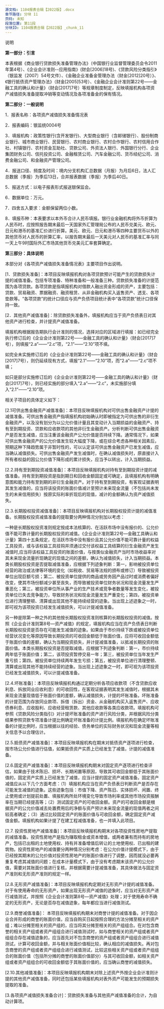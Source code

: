 ```yaml
---
源文档: 1104报表合辑【2022版】.docx
章节路径: 分块 11
页码: 未知
段落位置: 第11段
分块ID: 1104报表合辑【2022版】_chunk_11
---
```


说明

**第一部分：引言**

本表根据《商业银行贷款损失准备管理办法》（中国银行业监督管理委员会令2011年第4号）、《企业会计准则--应用指南》(财会[2006]18号)、《贷款风险分类指引》（银监发〔2007〕54号文件）、《金融企业准备金管理办法（财金[2012]20号）》、《银行抵债资产管理办法》（财金[2005]53号）、《金融企业会计准则第22号——金融工具的确认和计量》（财会[2017]7号）等规章制度制定，反映填报机构各项资产减值损失准备提取冲销等变动情况及各项准备金的保有情况。

**第二部分：一般说明**

1．报表名称：各项资产减值损失准备情况表

2．报表编码：银监统0004号

3．填报机构：政策性银行(含开发银行)、大型商业银行（含邮储银行）、股份制商业银行、城市商业银行、民营银行、农村商业银行、农村合作银行、农村信用合作社、村镇银行、农村资金互助社、贷款公司、外资法人银行、外国银行分行、企业集团财务公司、信托投资公司、金融租赁公司、汽车金融公司、货币经纪公司、消费金融公司、和金融资产管理公司。

4．报送口径、频度及时间：境内分支机构汇总数据（月报）为月后6日，法人汇总数据（季报）为季后13日，合并报表数据（季报）为季后40日。

5．报送方式：以电子报表形式报送银保监会。

6．数据单位：万元。

7．四舍五入要求：金额保留两位小数。

8．填报币种：本表要求以本外币合计人民币填报。银行业金融机构将外币折算为人民币时，应按照报告期末最后一天国家外汇管理局公布的人民币兑美元、欧元、日元和港币的基准汇价进行折算。美元、欧元、日元和港币等四种主要货币以外的其他货币对人民币的折算汇率，以报告期末最后一天美元对人民币的基准汇率与同一天上午9时国际外汇市场其他货币兑美元汇率套算确定。

**第三部分：具体说明**

本部分对《各项资产减值损失准备情况表》主要项目作出说明。

[1．贷款损失准备]：本项目反映填报机构对各项贷款预计可能产生的贷款损失计提的减值准备。包括专项准备、特种准备和一般准备三种。贷款损失准备的计提范围为各项贷款。各项贷款是指填报机构对借款人融出资金形成的资产，主要包括：贷款、贸易融资、票据融资、融资租赁、从非金融机构买入返售资产、透支、各项垫款等。“各项贷款”的统计口径应与资产负债项目统计表中“各项贷款”统计口径保持一致。

[2．其他资产减值准备]：除贷款损失准备外，填报机构应当于资产负债表日对其他资产进行检查，并计提资产减值准备。

填报机构根据报告期执行会计准则的情况，选择对应的区域进行填报：如已经完全执行修订后的《企业会计准则第22号——金融工具的确认和计量》（财会[2017]7号），则填报“2.a”——“2.c”项，“2.1”——“2.10”项不填。

如完全未实施修订后的《企业会计准则第22号——金融工具的确认和计量》（财会[2017]7号），则仍延续现有方式，填报“2.1”——“2.10”项，而“2.a”——“2.c”项不填；

如只是部分实施修订后的《企业会计准则第22号——金融工具的确认和计量》（财会[2017]7号），则已经实施的部分填入“2.a”——“2.c”，未实施部分填入“2.1”——“2.10”项。

相关子项目的具体定义如下：

[2.1可供出售金融资产减值准备]：本项目反映填报机构对可供出售金融资产计提的减值准备。可供出售金融资产指填报机构初始确认时即被指定为可供出售的非衍生金融资产，以及没有划分为以公允价值计量且其变动计入当期损益的金融资产、持有至到期投资、贷款和应收款项的其他非衍生金融资产。分析判断可供出售金融资产是否发生减值，应当注重该金融资产公允价值是否持续下降。通常情况下，如果可供出售金融资产的公允价值发生较大幅度下降，或在综合考虑各种相关因素后，预期这种下降趋势属于非暂时性的，可以认定该可供出售金融资产已发生减值，应当确认减值损失。可供出售金融资产发生减值时，在确认减值损失时，原直接计入所有者权益的因公允价值下降形成的累计损失，应当予以转出，计入当期损益。

[2.2.持有至到期投资减值准备]：本项目反映填报机构对持有至到期投资计提的减值准备。持有至到期投资是指到期日和回收金额固定或可确定，且填报机构有明确意图和能力持有至到期的非衍生金融资产。对于持有至到期投资，有客观证据表明其发生减值的，应当将该投资的账面价值减计至预计未来现金流量（不包括尚未发生的未来信用损失）按原实际利率折现后的现值，减计的金额确认为资产减值损失。

[2.3.长期股权投资减值准备]：本项目反映填报机构对长期股权投资计提的减值准备。长期股权投资减值准备的提取要分两种情况分别加以考虑：

一种是长期股权投资准则规定按成本法核算的、在活跃市场中没有报价的、公允价值不能可靠计量的长期股权投资的减值。《企业会计准则第22号—金融工具确认和计量》第四十五条规定，在活跃市场中没有报价且其公允价值不能可靠计量的权益工具投资，或与该权益工具挂钩并须通过交付该权益工具结算的衍生金融资产发生减值时,应当将该权益工具投资的账面价值，与按类似金融资产当时市场收益率对其未来现金流量折现确定的现值之间的差额，确认为减值损失，计入当期损益。本类长期股权投资是否提取减值准备，应根据下列迹象判断：第一，影响被投资单位经营的政治或法律等环境的变化（如税收、贸易等法规的颁布或修订）导致被投资单位出现巨额亏损；第二、被投资单位提供的商品或劳务因产品过时或消费者偏好改变，使其市场份额减少甚至丧失，而导致被投资单位财务状况和现金流量发生严重恶化；第三，被投资单位所从事产业的生产技术或竞争者数量等发生变化，被投资单位已失去竞争能力，导致财务状况和现金流量发生严重变化；第四，被投资单位进行清理整顿、清算或出现其他不能持续经营的迹象。当出现上述迹象之一时，即可视为该项投资已经发生减值损失，可以计提减值准备。

另一种是除第一种之外的其他按长期股权投资准则核算的长期股权投资的减值。按照《企业会计准则第8号—资产减值》的规定，填报机构应当在资产负债表日判断长期股权投资是否存在可能发生减值的迹象。如果由于市价持续下跌或被投资单位经营状况变化等原因导致长期投资的可收回金额低于账面价值，应将可收回金额低于账面价值的差额，确认为当期投资损失，并计提减值准备，以抵减长期投资的账面价值。本类长期股权投资是否提取减值，应根据下列迹象判断：第一，市价持续两年低于账面价值；第二，该项投资暂停交易一年；第三，被投资单位当年发生严重亏损；第四，被投资单位持续两年发生亏损；第五，被投资单位进行清理整顿、清算或出现其他不能持续经营的迹象。当出现上述迹象之一时，即可视为该项投资已经发生减值损失，可以计提减值准备。

[2.4.坏账准备]：本项目反映填报机构通过定期分析各项应收款项（不含贷款应收利息、拆放同业应收利息）的可收回性，在客观证据表明其发生减值时，根据其未来现金流量现值低于账面价值的差额，确认减值损失，计提的坏账准备。坏账准备的计提范围为存放同业款项、拆借（拆出）资金、从金融机构买入返售资产、应收债券利息、应收股利、应收经营租赁款、其他应收款等各类应收款项。填报机构可参照《贷款风险分类指引》对计提坏账准备的资产进行风险分类，并根据风险分类结果参照贷款专项准备计提比例确定坏账准备的计提比例。填报机构在确定坏账准备的计提比例时，应当根据以往的经验、债务单位的实际财务状况和现金流量等相关信息予以合理估计。

[2.5.抵债资产减值准备]：本项目反映填报机构在期末对抵债资产逐项进行检查，按市场公允价值进行估值，如果抵债资产实质上已经发生了减值，计提的减值准备。

[2.6.固定资产减值准备]：本项目反映填报机构期末对固定资产逐项进行检查评估，如果由于技术陈旧、损坏、长期闲置等原因，导致其可收回金额低于其账面价值的，固定资产实质上已经发生了减值，应当计提的固定资产减值准备。固定资产减值应从以下几个方面考虑：（1）填报机构应当在资产负债表日判断资产是否存在可能发生减值的迹象。这些迹象包括：市值下降、资产陈旧、实体损坏、闲置、终止使用或计划提前处置、填报机构所处环境变化导致市场利率或其他市场投资报酬率在当期已经提高等；（2）测试固定资产的可收回金额。资产的可收回金额是根据资产的公允价值减去处置费用后的净额与资产预计未来现金流量的现值两者之间较高者确定；（3）通过比较固定资产的账面价值与可收回金额，确定固定资产减值金额。填报机构如果计提了在建工程减值准备，也一并填入此项目。

[2.7. 投资性房地产减值准备]：本项目反映填报机构期末对各项投资性房地产提取的减值准备。投资性房地产是指为赚取租金或资本增值，或两者兼有而持有的房地产，包括已出租的土地使用权、持有并准备增值后转让的土地使用权、已出租的建筑物。投资性房地产的减值要分两种情况分别考虑：在公允价值计提模式下，由于已经按其期末的公允价值对投资性房地产的账面价值进行了调整，因而就没必要再重复考虑其减值的问题；在成本计量模式下，由于没有考虑期末该资产的公允价值，需要对其账面价值进行复核，并根据需要计提减值准备，其具体做法与固定资产准则和无形资产准则的规定一样。

[2.8.无形资产减值准备]：本项目反映填报机构定期对无形资产计提的减值准备。对于有使用寿命的无形资产，如果出现无形资产减值的迹象时，应当对无形资产进行减值测试，并按照《企业会计准则第8号—资产减值》处理；对于使用寿命不确定的无形资产，无论是否存在减值迹象，每年都应当进行减值测试。

[2.9.商誉减值准备]： 本项目反映填报机构期末对商誉计提的减值准备。对于因企业合并形成的商誉的账面价值，应当自购买日起按照合理的方法分摊至相关的资产组；难以分摊至相关的资产组的，应当将其分摊至相关的资产组组合。在对包含商誉的相关资产组或者资产组组合进行减值测试时，如与商誉相关的资产组或者资产组组合存在减值迹象的，应当首先对不包含商誉的资产组或者资产组组合进行减值测试，计算可收回金额，并与相关账面价值相比较，确认相应的减值损失。再对包含商誉的资产组或者资产组组合进行减值测试，比较这些相关资产组或者资产组组合的账面价值（包括所分摊的商誉的账面价值部分）与其可收回金额，如相关资产组或者资产组组合的可收回金额低于其账面价值的，应当确认商誉的减值损失。

[2.10.其他减值准备]：本项目反映填报机构期末对除上述资产外按企业会计准则计提的其他资产减值准备，同时还包括某些填报机构对表外资产可能发生的预期损失提取的准备。

[2.a以摊余成本计量金融资产的减值准备]:本项目反映填报机构对分类为以摊余成本法计量的金融资产（贷款除外）所计提的减值准备。

[2.b以公允价值计量且其变动计入其他综合收益金融资产的减值准备]: 本项目反映填报机构对分类为以公允价值计量且其变动计入其他综合收益金融资产（贷款除外）所计提的减值准备。

[2.c其他减值准备]:本项目反映填报机构计提的除2.a和2.b以外的其他资产减值准备。应当涵盖修订后的《企业会计准则第22号——金融工具的确认和计量》（财会[2017]7号）中第四十六条（二）、（三）、（四）所规定的项目。

[3.各项资产减值损失准备合计]：贷款损失准备与其他资产减值准备的合计，为自动计算项。

[4.是否实施新会计准则]:如填报机构已经整体实施修订后的《企业会计准则第22号——金融工具的确认和计量》（财会[2017]7号），在4.A项中填1，在4.B和4.C项中填0；如果完全未实施该标准，则在4.C项中填1，在4.A和4.B项中填0；如果填报机构只是部分实施该标准（比如在并表口径下，母公司实行新标准，而子公司实行旧标准），则在4.B项中填1，在4.A和4.C项中填0。